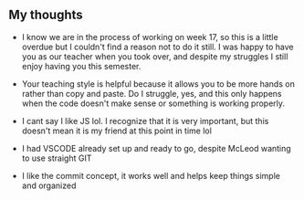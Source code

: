 ## My thoughts

- I know we are in the process of working on week 17, so this is a little overdue but I couldn't find a reason not to do it still. I was happy to have you as our teacher when you took over, and despite my struggles I still enjoy having you this semester. 

- Your teaching style is helpful because it allows you to be more hands on rather than copy and paste. Do I struggle, yes, and this only happens when the code doesn't make sense or something is working properly.

- I cant say I like JS lol. I recognize that it is very important, but this doesn't mean it is my friend at this point in time lol

- I had VSCODE already set up and ready to go, despite McLeod wanting to use straight GIT

- I like the commit concept, it works well and helps keep things simple and organized